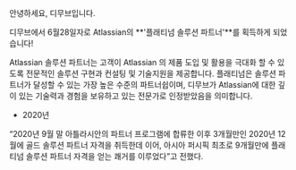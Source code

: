 안녕하세요, 디무브입니다.

디무브에서 6월28일자로 Atlassian의 **'플래티넘 솔루션 파트너'**를 획득하게 되었습니다! 

Atlassian 솔루션 파트너는 고객이 Atlassian 의 제품 도입 및 활용을 극대화 할 수 있도록 전문적인 솔루션 구현과 컨설팅 및 기술지원을 제공합니다. 
플래티넘은 솔루션 파트너가 달성할 수 있는 가장 높은 수준의 파트너쉽이며, 디무브가 Atlassian에 대한 깊이 있는 기술력과 경험을 보유하고 있는 전문가로 인정받았음을 의미합니다.


 - 2020년 

“2020년 9월 말 아틀라시안의 파트너 프로그램에 합류한 이후 3개월만인 2020년 12월에 골드 솔루션 파트너 자격을 취득한데 이어, 아시아 퍼시픽 최초로 9개월만에 플래티넘 솔루션 파트너 자격을 얻는 쾌거를 이루었다”고 전했다.
<!--stackedit_data:
eyJoaXN0b3J5IjpbLTE3MjkxNDgyNDksLTU4NzgzNjIyMF19
-->